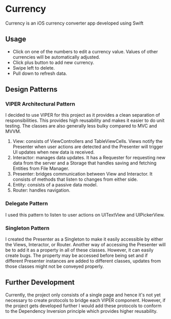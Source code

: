 # Currency

Currency is an iOS currency converter app developed using Swift

## Usage
- Click on one of the numbers to edit a currency value. Values of other currencies will be automatically adjusted.
- Click plus button to add new currency.
- Swipe left to delete.
- Pull down to refresh data.

## Design Patterns
### VIPER Architectural Pattern
I decided to use VIPER for this project as it provides a clean separation of responsibilities. This provides high reusability and makes it easier to do unit testing. The classes are also generally less bulky compared to MVC and MVVM.

1. View: consists of ViewControllers and TableViewCells. Views notify the Presenter when user actions are detected and the Presenter will trigger UI updates when new data is received.
2. Interactor: manages data updates. It has a Requester for requesting new data from the server and a Storage that handles saving and fetching Entities from File Manager.
3. Presenter: bridges communication between View and Interactor. It consists of methods that listen to changes from either side.
4. Entity: consists of a passive data model.
5. Router: handles navigation.

### Delegate Pattern
I used this pattern to listen to user actions on UITextView and UIPickerView.

### Singleton Pattern
I created the Presenter as a Singleton to make it easily accessible by either the Views, Interactor, or Router. Another way of accessing the Presenter will be to add it as a property in all of these classes. However, it can easily create bugs. The property may be accessed before being set and if different Presenter instances are added to different classes, updates from those classes might not be conveyed properly.

## Further Development
Currently, the project only consists of a single page and hence it's not yet necessary to create protocols to bridge each VIPER component. However, if the project gets developed further I would add these protocols to conform to the Dependency Inversion principle which provides higher reusability.

